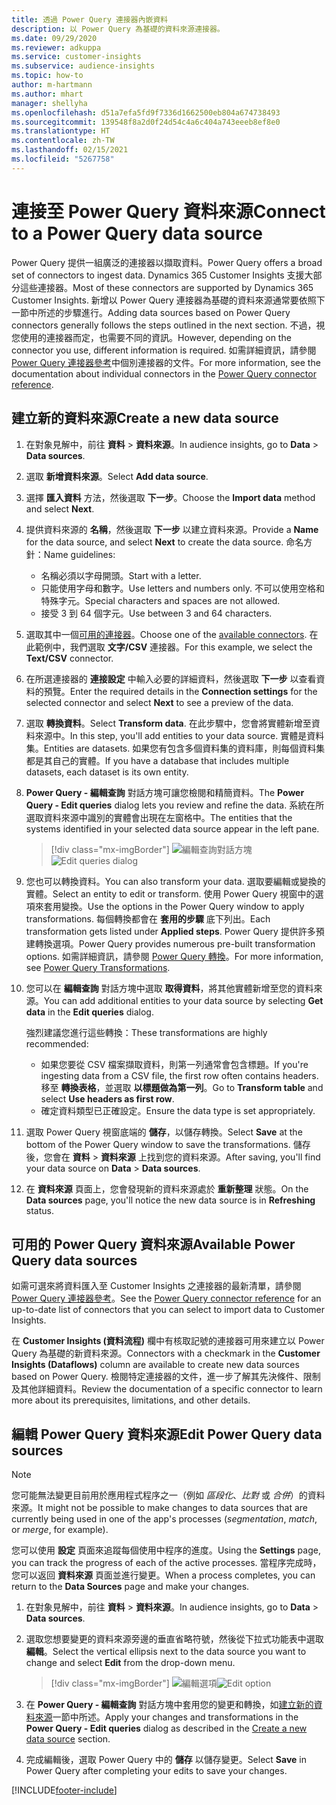 ```yaml
---
title: 透過 Power Query 連接器內嵌資料
description: 以 Power Query 為基礎的資料來源連接器。
ms.date: 09/29/2020
ms.reviewer: adkuppa
ms.service: customer-insights
ms.subservice: audience-insights
ms.topic: how-to
author: m-hartmann
ms.author: mhart
manager: shellyha
ms.openlocfilehash: d51a7efa5fd9f7336d1662500eb804a674738493
ms.sourcegitcommit: 139548f8a2d0f24d54c4a6c404a743eeeb8ef8e0
ms.translationtype: HT
ms.contentlocale: zh-TW
ms.lasthandoff: 02/15/2021
ms.locfileid: "5267758"
---
```

# <a name="connect-to-a-power-query-data-source"></a><span data-ttu-id="51fb4-103">連接至 Power Query 資料來源</span><span class="sxs-lookup"><span data-stu-id="51fb4-103">Connect to a Power Query data source</span></span>

<span data-ttu-id="51fb4-104">Power Query 提供一組廣泛的連接器以擷取資料。</span><span class="sxs-lookup"><span data-stu-id="51fb4-104">Power Query offers a broad set of connectors to ingest data.</span></span> <span data-ttu-id="51fb4-105">Dynamics 365 Customer Insights 支援大部分這些連接器。</span><span class="sxs-lookup"><span data-stu-id="51fb4-105">Most of these connectors are supported by Dynamics 365 Customer Insights.</span></span> <span data-ttu-id="51fb4-106">新增以 Power Query 連接器為基礎的資料來源通常要依照下一節中所述的步驟進行。</span><span class="sxs-lookup"><span data-stu-id="51fb4-106">Adding data sources based on Power Query connectors generally follows the steps outlined in the next section.</span></span> <span data-ttu-id="51fb4-107">不過，視您使用的連接器而定，也需要不同的資訊。</span><span class="sxs-lookup"><span data-stu-id="51fb4-107">However, depending on the connector you use, different information is required.</span></span> <span data-ttu-id="51fb4-108">如需詳細資訊，請參閱 [Power Query 連接器參考](https://docs.microsoft.com/power-query/connectors/)中個別連接器的文件。</span><span class="sxs-lookup"><span data-stu-id="51fb4-108">For more information, see the documentation about individual connectors in the [Power Query connector reference](https://docs.microsoft.com/power-query/connectors/).</span></span>

## <a name="create-a-new-data-source"></a><span data-ttu-id="51fb4-109">建立新的資料來源</span><span class="sxs-lookup"><span data-stu-id="51fb4-109">Create a new data source</span></span>

1. <span data-ttu-id="51fb4-110">在對象見解中，前往 **資料** > **資料來源**。</span><span class="sxs-lookup"><span data-stu-id="51fb4-110">In audience insights, go to **Data** > **Data sources**.</span></span>

1. <span data-ttu-id="51fb4-111">選取 **新增資料來源**。</span><span class="sxs-lookup"><span data-stu-id="51fb4-111">Select **Add data source**.</span></span>

1. <span data-ttu-id="51fb4-112">選擇 **匯入資料** 方法，然後選取 **下一步**。</span><span class="sxs-lookup"><span data-stu-id="51fb4-112">Choose the **Import data** method and select **Next**.</span></span>

1. <span data-ttu-id="51fb4-113">提供資料來源的 **名稱**，然後選取 **下一步** 以建立資料來源。</span><span class="sxs-lookup"><span data-stu-id="51fb4-113">Provide a **Name** for the data source, and select **Next** to create the data source.</span></span> <span data-ttu-id="51fb4-114">命名方針：</span><span class="sxs-lookup"><span data-stu-id="51fb4-114">Name guidelines:</span></span> 
   - <span data-ttu-id="51fb4-115">名稱必須以字母開頭。</span><span class="sxs-lookup"><span data-stu-id="51fb4-115">Start with a letter.</span></span>
   - <span data-ttu-id="51fb4-116">只能使用字母和數字。</span><span class="sxs-lookup"><span data-stu-id="51fb4-116">Use letters and numbers only.</span></span> <span data-ttu-id="51fb4-117">不可以使用空格和特殊字元。</span><span class="sxs-lookup"><span data-stu-id="51fb4-117">Special characters and spaces are not allowed.</span></span>
   - <span data-ttu-id="51fb4-118">接受 3 到 64 個字元。</span><span class="sxs-lookup"><span data-stu-id="51fb4-118">Use between 3 and 64 characters.</span></span>

1. <span data-ttu-id="51fb4-119">選取其中一個[可用的連接器](#available-power-query-data-sources)。</span><span class="sxs-lookup"><span data-stu-id="51fb4-119">Choose one of the [available connectors](#available-power-query-data-sources).</span></span> <span data-ttu-id="51fb4-120">在此範例中，我們選取 **文字/CSV** 連接器。</span><span class="sxs-lookup"><span data-stu-id="51fb4-120">For this example, we select the **Text/CSV** connector.</span></span>

1. <span data-ttu-id="51fb4-121">在所選連接器的 **連接設定** 中輸入必要的詳細資料，然後選取 **下一步** 以查看資料的預覽。</span><span class="sxs-lookup"><span data-stu-id="51fb4-121">Enter the required details in the **Connection settings** for the selected connector and select **Next** to see a preview of the data.</span></span>

1. <span data-ttu-id="51fb4-122">選取 **轉換資料**。</span><span class="sxs-lookup"><span data-stu-id="51fb4-122">Select **Transform data**.</span></span> <span data-ttu-id="51fb4-123">在此步驟中，您會將實體新增至資料來源中。</span><span class="sxs-lookup"><span data-stu-id="51fb4-123">In this step, you'll add entities to your data source.</span></span> <span data-ttu-id="51fb4-124">實體是資料集。</span><span class="sxs-lookup"><span data-stu-id="51fb4-124">Entities are datasets.</span></span> <span data-ttu-id="51fb4-125">如果您有包含多個資料集的資料庫，則每個資料集都是其自己的實體。</span><span class="sxs-lookup"><span data-stu-id="51fb4-125">If you have a database that includes multiple datasets, each dataset is its own entity.</span></span>

1. <span data-ttu-id="51fb4-126">**Power Query - 編輯查詢** 對話方塊可讓您檢閱和精簡資料。</span><span class="sxs-lookup"><span data-stu-id="51fb4-126">The **Power Query - Edit queries** dialog lets you review and refine the data.</span></span> <span data-ttu-id="51fb4-127">系統在所選取資料來源中識別的實體會出現在左窗格中。</span><span class="sxs-lookup"><span data-stu-id="51fb4-127">The entities that the systems identified in your selected data source appear in the left pane.</span></span>

   > [!div class="mx-imgBorder"]
   > <span data-ttu-id="51fb4-128">![編輯查詢對話方塊](media/data-manager-configure-edit-queries.png "編輯查詢對話方塊")</span><span class="sxs-lookup"><span data-stu-id="51fb4-128">![Edit queries dialog](media/data-manager-configure-edit-queries.png "Edit queries dialog")</span></span>

1. <span data-ttu-id="51fb4-129">您也可以轉換資料。</span><span class="sxs-lookup"><span data-stu-id="51fb4-129">You can also transform your data.</span></span> <span data-ttu-id="51fb4-130">選取要編輯或變換的實體。</span><span class="sxs-lookup"><span data-stu-id="51fb4-130">Select an entity to edit or transform.</span></span> <span data-ttu-id="51fb4-131">使用 Power Query 視窗中的選項來套用變換。</span><span class="sxs-lookup"><span data-stu-id="51fb4-131">Use the options in the Power Query window to apply transformations.</span></span> <span data-ttu-id="51fb4-132">每個轉換都會在 **套用的步驟** 底下列出。</span><span class="sxs-lookup"><span data-stu-id="51fb4-132">Each transformation gets listed under **Applied steps**.</span></span> <span data-ttu-id="51fb4-133">Power Query 提供許多預建轉換選項。</span><span class="sxs-lookup"><span data-stu-id="51fb4-133">Power Query provides numerous pre-built transformation options.</span></span> <span data-ttu-id="51fb4-134">如需詳細資訊，請參閱 [Power Query 轉換](https://docs.microsoft.com/power-query/power-query-what-is-power-query#transformations)。</span><span class="sxs-lookup"><span data-stu-id="51fb4-134">For more information, see [Power Query Transformations](https://docs.microsoft.com/power-query/power-query-what-is-power-query#transformations).</span></span>

1. <span data-ttu-id="51fb4-135">您可以在 **編輯查詢** 對話方塊中選取 **取得資料**，將其他實體新增至您的資料來源。</span><span class="sxs-lookup"><span data-stu-id="51fb4-135">You can add additional entities to your data source by selecting **Get data** in the **Edit queries** dialog.</span></span>

   <span data-ttu-id="51fb4-136">強烈建議您進行這些轉換：</span><span class="sxs-lookup"><span data-stu-id="51fb4-136">These transformations are highly recommended:</span></span>

   - <span data-ttu-id="51fb4-137">如果您要從 CSV 檔案擷取資料，則第一列通常會包含標題。</span><span class="sxs-lookup"><span data-stu-id="51fb4-137">If you're ingesting data from a CSV file, the first row often contains headers.</span></span> <span data-ttu-id="51fb4-138">移至 **轉換表格**，並選取 **以標題做為第一列**。</span><span class="sxs-lookup"><span data-stu-id="51fb4-138">Go to **Transform table** and select **Use headers as first row**.</span></span>
   - <span data-ttu-id="51fb4-139">確定資料類型已正確設定。</span><span class="sxs-lookup"><span data-stu-id="51fb4-139">Ensure the data type is set appropriately.</span></span>

1. <span data-ttu-id="51fb4-140">選取 Power Query 視窗底端的 **儲存**，以儲存轉換。</span><span class="sxs-lookup"><span data-stu-id="51fb4-140">Select **Save** at the bottom of the Power Query window to save the transformations.</span></span> <span data-ttu-id="51fb4-141">儲存後，您會在 **資料** > **資料來源** 上找到您的資料來源。</span><span class="sxs-lookup"><span data-stu-id="51fb4-141">After saving, you'll find your data source on **Data** > **Data sources**.</span></span>

1. <span data-ttu-id="51fb4-142">在 **資料來源** 頁面上，您會發現新的資料來源處於 **重新整理** 狀態。</span><span class="sxs-lookup"><span data-stu-id="51fb4-142">On the **Data sources** page, you'll notice the new data source is in **Refreshing** status.</span></span>

## <a name="available-power-query-data-sources"></a><span data-ttu-id="51fb4-143">可用的 Power Query 資料來源</span><span class="sxs-lookup"><span data-stu-id="51fb4-143">Available Power Query data sources</span></span>

<span data-ttu-id="51fb4-144">如需可選來將資料匯入至 Customer Insights 之連接器的最新清單，請參閱 [Power Query 連接器參考](https://docs.microsoft.com/power-query/connectors/)。</span><span class="sxs-lookup"><span data-stu-id="51fb4-144">See the [Power Query connector reference](https://docs.microsoft.com/power-query/connectors/) for an up-to-date list of connectors that you can select to import data to Customer Insights.</span></span> 

<span data-ttu-id="51fb4-145">在 **Customer Insights (資料流程)** 欄中有核取記號的連接器可用來建立以 Power Query 為基礎的新資料來源。</span><span class="sxs-lookup"><span data-stu-id="51fb4-145">Connectors with a checkmark in the **Customer Insights (Dataflows)** column are available to create new data sources based on Power Query.</span></span> <span data-ttu-id="51fb4-146">檢閱特定連接器的文件，進一步了解其先決條件、限制及其他詳細資料。</span><span class="sxs-lookup"><span data-stu-id="51fb4-146">Review the documentation of a specific connector to learn more about its prerequisites, limitations, and other details.</span></span>

## <a name="edit-power-query-data-sources"></a><span data-ttu-id="51fb4-147">編輯 Power Query 資料來源</span><span class="sxs-lookup"><span data-stu-id="51fb4-147">Edit Power Query data sources</span></span>

> [!NOTE]
> <span data-ttu-id="51fb4-148">您可能無法變更目前用於應用程式程序之一（例如 *區段化*、*比對* 或 *合併*）的資料來源。</span><span class="sxs-lookup"><span data-stu-id="51fb4-148">It might not be possible to make changes to data sources that are currently being used in one of the app's processes (*segmentation*, *match*, or *merge*, for example).</span></span> 
>
> <span data-ttu-id="51fb4-149">您可以使用 **設定** 頁面來追蹤每個使用中程序的進度。</span><span class="sxs-lookup"><span data-stu-id="51fb4-149">Using the **Settings** page, you can track the progress of each of the active processes.</span></span> <span data-ttu-id="51fb4-150">當程序完成時，您可以返回 **資料來源** 頁面並進行變更。</span><span class="sxs-lookup"><span data-stu-id="51fb4-150">When a process completes, you can return to the **Data Sources** page and make your changes.</span></span>

1. <span data-ttu-id="51fb4-151">在對象見解中，前往 **資料** > **資料來源**。</span><span class="sxs-lookup"><span data-stu-id="51fb4-151">In audience insights, go to **Data** > **Data sources**.</span></span>

2. <span data-ttu-id="51fb4-152">選取您想要變更的資料來源旁邊的垂直省略符號，然後從下拉式功能表中選取 **編輯**。</span><span class="sxs-lookup"><span data-stu-id="51fb4-152">Select the vertical ellipsis next to the data source you want to change and select **Edit** from the drop-down menu.</span></span>

   > [!div class="mx-imgBorder"]
   > <span data-ttu-id="51fb4-153">![編輯選項](media/edit-option-data-sources.png "編輯選項")</span><span class="sxs-lookup"><span data-stu-id="51fb4-153">![Edit option](media/edit-option-data-sources.png "Edit option")</span></span>

3. <span data-ttu-id="51fb4-154">在 **Power Query - 編輯查詢** 對話方塊中套用您的變更和轉換，如[建立新的資料來源](#create-a-new-data-source)一節中所述。</span><span class="sxs-lookup"><span data-stu-id="51fb4-154">Apply your changes and transformations in the **Power Query - Edit queries** dialog as described in the [Create a new data source](#create-a-new-data-source) section.</span></span>

4. <span data-ttu-id="51fb4-155">完成編輯後，選取 Power Query 中的 **儲存** 以儲存變更。</span><span class="sxs-lookup"><span data-stu-id="51fb4-155">Select **Save** in Power Query after completing your edits to save your changes.</span></span>


[!INCLUDE[footer-include](../includes/footer-banner.md)]